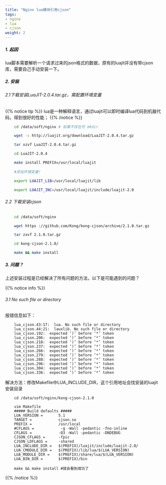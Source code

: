 ```yaml
---
title: "Nginx lua模块引用cjson"
tags: 
- nginx
- lua
- cjson
weight: 2
---
```


##### 1. 起因
lua脚本需要解析一个请求过来的json格式的数据，原有的luajit并没有带cjson库，需要自己手动安装一下。

##### 2. 安装

###### 2.1下载安装LuaJIT-2.0.4.tar.gz，需配置环境变量
{{% notice tip %}}
lua是一种解释语言，通过luajit可以即时编译lua代码到机器代码，得到很好的性能；
{{% /notice %}}
```bash
    cd /data/soft/nginx # 如果不存在可 mkdir

    wget -c http://luajit.org/download/LuaJIT-2.0.4.tar.gz

    tar xzvf LuaJIT-2.0.4.tar.gz

    cd LuaJIT-2.0.4

    make install PREFIX=/usr/local/luajit
    
    #添加环境变量!

    export LUAJIT_LIB=/usr/local/luajit/lib

    export LUAJIT_INC=/usr/local/luajit/include/luajit-2.0
```

###### 2.2 下载安装cjson
```bash
    cd /data/soft/nginx

    wget https ://github.com/Kong/kong-cjson/archive/2.1.0.tar.gz

    tar zxvf 2.1.0.tar.gz

    cd kong-cjson-2.1.0/

    make && make install
```

##### 3. 问题？
上述安装过程是已经解决了所有问题的方法，以下是可能遇到的问题？

{{% notice info %}}
###### 3.1 No such file or directory
报错信息如下：
```text
    lua_cjson.43:17:  lua. No such file or directory
    lua_cjson.44:21:  lauxlib. No such file or directory
    lua_cjson.192:  expected ‘)’ before ‘*’ token
    lua_cjson.206:  expected ‘)’ before ‘*’ token
    lua_cjson.218:  expected ‘)’ before ‘*’ token
    lua_cjson.237:  expected ‘)’ before ‘*’ token
    lua_cjson.266:  expected ‘)’ before ‘*’ token
    lua_cjson.279:  expected ‘)’ before ‘*’ token
    lua_cjson.288:  expected ‘)’ before ‘*’ token
    lua_cjson.296:  expected ‘)’ before ‘*’ token
    lua_cjson.304:  expected ‘)’ before ‘*’ token
    lua_cjson.336:  expected ‘)’ before ‘*’ token
```
解决方法：修改Makefile中LUA_INCLUDE_DIR，这个引用地址会找安装的luajit安装目录
```text
    cd /data/soft/nginx/kong-cjson-2.1.0

    vim Makefile
    ##### Build defaults #####
    LUA_VERSION =       5.1
    TARGET =            cjson.so
    PREFIX =            /usr/local
    #CFLAGS =            -g -Wall -pedantic -fno-inline
    CFLAGS =            -O3 -Wall -pedantic -DNDEBUG
    CJSON_CFLAGS =      -fpic
    CJSON_LDFLAGS =     -shared 
    LUA_INCLUDE_DIR =   $(PREFIX)/luajit/include/luajit-2.0/
    LUA_CMODULE_DIR =   $(PREFIX)/lib/lua/$(LUA_VERSION)
    LUA_MODULE_DIR =    $(PREFIX)/share/lua/$(LUA_VERSION)
    LUA_BIN_DIR =       $(PREFIX)/bin

    make && make install #就会看到成功了
```
{{% /notice %}}